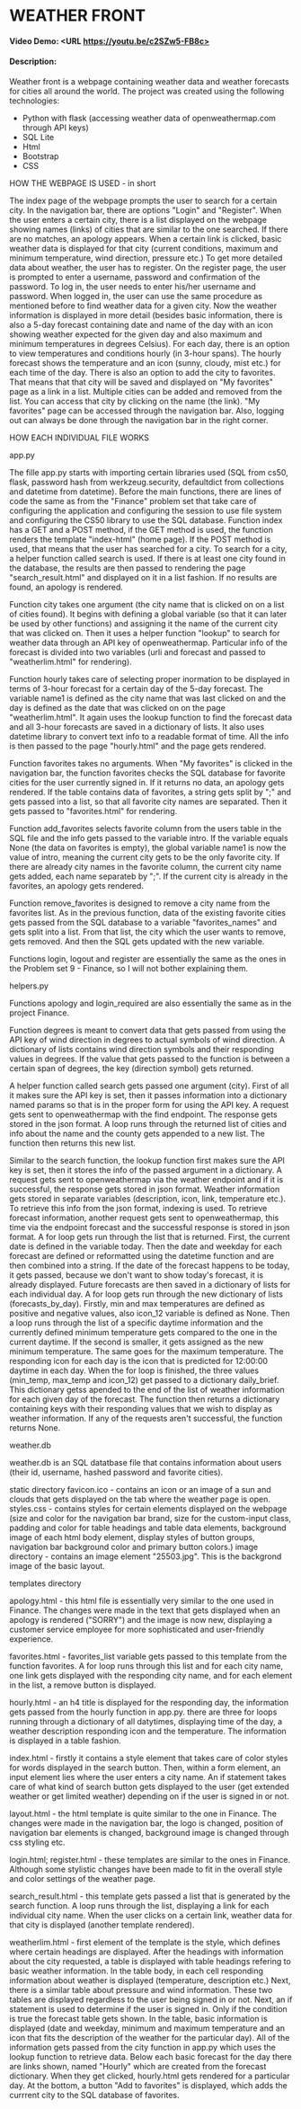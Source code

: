 # WEATHER FRONT
#### Video Demo:  <URL https://youtu.be/c2SZw5-FB8c>
#### Description:
Weather front is a webpage containing weather data and weather forecasts for cities all around the world. The project was created using the following technologies:
- Python with flask (accessing weather data of openweathermap.com through API keys)
- SQL Lite
- Html
- Bootstrap
- CSS

HOW THE WEBPAGE IS USED - in short

The index page of the webpage prompts the user to search for a certain city. In the navigation bar, there are options "Login" and "Register". When the user enters a certain city, there is a list displayed on the webpage showing names (links) of cities that are similar to the one searched. If there are no matches, an apology appears. When a certain link is clicked, basic weather data is displayed for that city (current conditions, maximum and minimum temperature, wind direction, pressure etc.)
To get more detailed data about weather, the user has to register. On the register page, the user is prompted to enter a username, password and confirmation of the password. To log in, the user needs to enter his/her username and password. When logged in, the user can use the same procedure as mentioned before to find weather data for a given city. Now the weather information is displayed in more detail (besides basic information, there is also a 5-day forecast containing date and name of the day with an icon showing weather expected for the given day and also maximum and minimum temperatures in degrees Celsius). For each day, there is an option to view temperatures and conditions hourly (in 3-hour spans). The hourly forecast shows the temperature and an icon (sunny, cloudy, mist etc.) for each time of the day. There is also an option to add the city to favorites. That means that that city will be saved and displayed on "My favorites" page as a link in a list. Multiple cities can be added and removed from the list. You can access that city by clicking on the name (the link). "My favorites" page can be accessed through the navigation bar. Also, logging out can always be done through the navigation bar in the right corner.

HOW EACH INDIVIDUAL FILE WORKS

app.py

The fille app.py starts with importing certain libraries used (SQL from cs50, flask, password hash from werkzeug.security, defaultdict from collections and datetime from datetime). Before the main functions, there are lines of code the same as from the "Finance" problem set that take care of configuring the application and configuring the session to use file system and configuring the CS50 library to use the SQL database.
Function index has a GET and a POST method, if the GET method is used, the function renders the template "index-html" (home page). If the POST method is used, that means that the user has searched for a city. To search for a city, a helper function called search is used. If there is at least one city found in the database, the results are then passed to rendering the page "search_result.html" and displayed on it in a list fashion. If no results are found, an apology is rendered.


Function city takes one argument (the city name that is clicked on on a list of cities found). It begins with defining a global variable (so that it can later be used by other functions) and assigning it the name of the current city that was clicked on. Then it uses a helper function "lookup" to search for weather data through an API key of openweathermap. Particular info of the forecast is divided into two variables (urli and forecast and passed to "weatherlim.html" for rendering).

Function hourly takes care of selecting proper inormation to be displayed in terms of 3-hour forecast for a certain day of the 5-day forecast. The variable name1 is defined as the city name that was last clicked on and the day is defined as the date that was clicked on on the page "weatherlim.html".  It again uses the lookup function to find the forecast data and all 3-hour forecasts are saved in a dictionary of lists. It also uses datetime library to convert text info to a readable format of time. All the info is then passed to the page "hourly.html" and the page gets rendered.


Function favorites takes no arguments. When "My favorites" is clicked in the navigation bar, the function favorites checks the SQL database for favorite cities for the user currently signed in. If it returns no data, an apology gets rendered. If the table contains data of favorites, a string gets split by ";" and gets passed into a list, so that all favorite city names are separated. Then it gets passed to "favorites.html" for rendering.

Function add_favorites selects favorite column from the users table in the SQL file and the info gets passed to the variable intro. If the variable equals None (the data on favorites is empty), the global variable name1 is now the value of intro, meaning the current city gets to be the only favorite city. If there are already city names in the favorite column, the current city name gets added, each name separateb by ";". If the current city is already in the favorites, an apology gets rendered.

Function remove_favorites is designed to remove a city name from the favorites list. As in the previous function, data of the existing favorite cities gets passed from the SQL database to a variable "favorites_names" and gets split into a list. From that list, the city which the user wants  to remove, gets removed. And then the SQL gets updated with the new variable.

Functions login, logout and register are essentially the same as the ones in the Problem set 9 - Finance, so I will not bother explaining them.

helpers.py

Functions apology and login_required are also essentially the same as in the project Finance.

Function degrees is meant to convert data that gets passed from using the API key of wind direction in degrees to actual symbols of wind direction. A dictionary of lists contains wind direction symbols and their responding values in degrees. If the value that gets passed to the function is between a certain span of degrees, the key (direction symbol) gets returned.

A helper function called search gets passed one argument (city). First of all it makes sure the API key is set, then it passes information into a dictionary named params so that is in the proper form for using the API key. A request gets sent to openweathermap with the find endpoint. The response gets stored in the json format. A loop runs through the returned list of cities and info about the name and the county gets appended to a new list. The function then returns this new list.

Similar to the search function, the lookup function first makes sure the API key is set, then it stores the info of the passed argument in a dictionary. A request gets sent to openweathermap via the weather endpoint and if it is successful, the response gets stored in json format. Weather information gets stored in separate variables (description, icon, link, temperature etc.). To retrieve this info from the json format, indexing is used.
To retrieve forecast information, another request gets sent to openweathermap, this time via the endpoint forecast and the successful response is stored in json format. A for loop gets run through the list that is returned. First, the current date is defined in the variable today. Then the date and weekday for each forecast are defined or reformatted using the datetime function and are then combined into a string. If the date of the forecast happens to be today, it gets passed, because we don't want to show today's forecast, it is already displayed. Future forecasts are then saved in a dictionary of lists for each individual day.
A for loop gets run through the new dictionary of lists (forecasts_by_day). Firstly, min and max temperatures are defined as positive and negative values, also icon_12 variable is defined as None. Then a loop runs through the list of a specific daytime information and the currently defined minimum temperature gets compared to the one in the current daytime. If the second is smaller, it gets assigned as the new minimum temperature. The same goes for the maximum temperature. The responding icon for each day is the icon that is predicted for 12:00:00 daytime in each day. When the for loop is finished, the three values (min_temp, max_temp and icon_12) get passed to a dictionary daily_brief. This dictionary getss apended to the end of the list of weather information for each given day of the forecast.
The function then returns a dictionary containing keys with  their responding values that we wish to display as weather information. If any of the requests aren't successful, the function returns None.

weather.db

weather.db is an SQL datatbase file that contains information about users (their id, username, hashed password and favorite cities).

static directory
favicon.ico - contains an icon or an image of a sun and clouds that gets displayed on the tab where the weather page is open.
styles.css - contains styles for certain elements displayed on the webpage (size and color for the navigation bar brand, size for the custom-input class, padding and color for table headings and table data elements, background image of each html body element, display styles of button groups, navigation bar background color and primary button colors.)
image directory - contains an image element "25503.jpg". This is the backgrond image of the basic layout.

templates directory

apology.html - this html file is essentially very similar to the one used in Finance. The changes were made in the text that gets displayed when an apology is rendered ("SORRY") and the image is now new, displaying a customer service employee for more sophisticated and user-friendly experience.

favorites.html - favorites_list variable gets passed to this template from the function favorites. A for loop runs through this list and for each city name, one link gets displayed with the responding city name, and for each element in the list, a remove button is displayed.

hourly.html - an h4 title is displayed for the responding day, the information gets passed from the hourly function in app.py. there are three for loops running through a dictionary of all datytimes, displaying time of the day, a weather description responding icon and the temperature. The information is displayed in a table fashion.

index.html - firstly it contains a style element that takes care of color styles for words displayed in the search button. Then, within a form element, an input element lies where the user enters a city name. An if statement takes care of what kind of search button gets displayed to the user (get extended weather or get limited weather) depending on if the user is signed in or not.

layout.html - the html template is quite similar to the one in Finance. The changes were made in the navigation bar, the logo is changed, position of navigation bar elements is changed, background image is changed through css styling etc.

login.html; register.html - these templates are similar to the ones in Finance. Although some stylistic changes have been made to fit in the overall style and color settings of the weather page.

search_result.html - this template gets passed a list that is generated by the search function. A loop runs through the list, displaying a link for each individual city name. When the user clicks on a certain link, weather data for that city is displayed (another template rendered).

weatherlim.html - first element of the template is the style, which defines where certain headings are displayed. After the headings with information about the city requested, a table is displayed with table headings refering to basic weather information. In the table body, in each cell responding information about weather is displayed (temperature, description etc.) Next, there is a similar table about pressure and wind information. These two tables are displayed regardless to the user being signed in or not. Next, an if statement is used to determine if the user is signed in. Only if the condition is true the forecast table gets shown. In the table, basic information is displayed (date and weekday, minimum and maximum temperature and an icon that fits the description of the weather for the particular day). All of the information gets passed from the city function in app.py which uses the lookup function to retrieve data. Below each basic forecast for the day there are links shown, named "Hourly" which are created from the forecast dictionary. When they get clicked, hourly.html gets rendered for a particular day. At the bottom, a button "Add to favorites" is displayed, which adds the currrent city to the SQL database of favorites.











